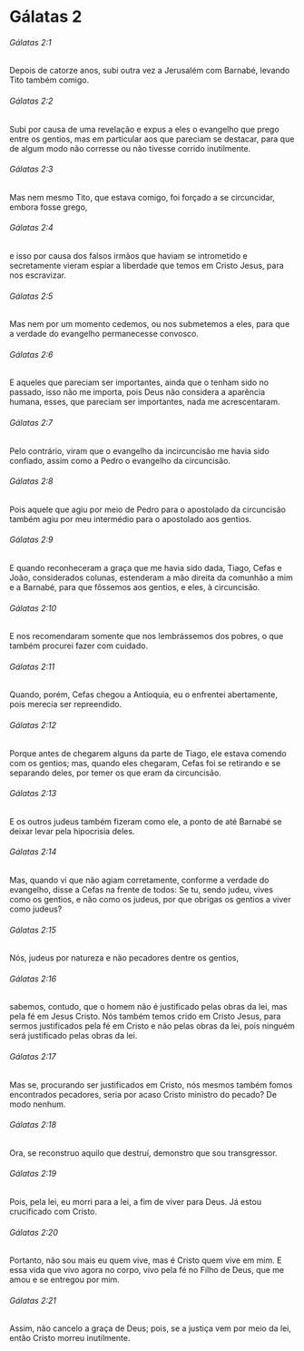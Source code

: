 # Gálatas 2

###### Gálatas 2:1

Depois de catorze anos, subi outra vez a Jerusalém com Barnabé, levando Tito também comigo.

###### Gálatas 2:2

Subi por causa de uma revelação e expus a eles o evangelho que prego entre os gentios, mas em particular aos que pareciam se destacar, para que de algum modo não corresse ou não tivesse corrido inutilmente.

###### Gálatas 2:3

Mas nem mesmo Tito, que estava comigo, foi forçado a se circuncidar, embora fosse grego,

###### Gálatas 2:4

e isso por causa dos falsos irmãos que haviam se intrometido e secretamente vieram espiar a liberdade que temos em Cristo Jesus, para nos escravizar.

###### Gálatas 2:5

Mas nem por um momento cedemos, ou nos submetemos a eles, para que a verdade do evangelho permanecesse convosco.

###### Gálatas 2:6

E aqueles que pareciam ser importantes, ainda que o tenham sido no passado, isso não me importa, pois Deus não considera a aparência humana, esses, que pareciam ser importantes, nada me acrescentaram.

###### Gálatas 2:7

Pelo contrário, viram que o evangelho da incircuncisão me havia sido confiado, assim como a Pedro o evangelho da circuncisão.

###### Gálatas 2:8

Pois aquele que agiu por meio de Pedro para o apostolado da circuncisão também agiu por meu intermédio para o apostolado aos gentios.

###### Gálatas 2:9

E quando reconheceram a graça que me havia sido dada, Tiago, Cefas e João, considerados colunas, estenderam a mão direita da comunhão a mim e a Barnabé, para que fôssemos aos gentios, e eles, à circuncisão.

###### Gálatas 2:10

E nos recomendaram somente que nos lembrássemos dos pobres, o que também procurei fazer com cuidado.

###### Gálatas 2:11

Quando, porém, Cefas chegou a Antioquia, eu o enfrentei abertamente, pois merecia ser repreendido.

###### Gálatas 2:12

Porque antes de chegarem alguns da parte de Tiago, ele estava comendo com os gentios; mas, quando eles chegaram, Cefas foi se retirando e se separando deles, por temer os que eram da circuncisão.

###### Gálatas 2:13

E os outros judeus também fizeram como ele, a ponto de até Barnabé se deixar levar pela hipocrisia deles.

###### Gálatas 2:14

Mas, quando vi que não agiam corretamente, conforme a verdade do evangelho, disse a Cefas na frente de todos: Se tu, sendo judeu, vives como os gentios, e não como os judeus, por que obrigas os gentios a viver como judeus?

###### Gálatas 2:15

Nós, judeus por natureza e não pecadores dentre os gentios,

###### Gálatas 2:16

sabemos, contudo, que o homem não é justificado pelas obras da lei, mas pela fé em Jesus Cristo. Nós também temos crido em Cristo Jesus, para sermos justificados pela fé em Cristo e não pelas obras da lei, pois ninguém será justificado pelas obras da lei.

###### Gálatas 2:17

Mas se, procurando ser justificados em Cristo, nós mesmos também fomos encontrados pecadores, seria por acaso Cristo ministro do pecado? De modo nenhum.

###### Gálatas 2:18

Ora, se reconstruo aquilo que destruí, demonstro que sou transgressor.

###### Gálatas 2:19

Pois, pela lei, eu morri para a lei, a fim de viver para Deus. Já estou crucificado com Cristo.

###### Gálatas 2:20

Portanto, não sou mais eu quem vive, mas é Cristo quem vive em mim. E essa vida que vivo agora no corpo, vivo pela fé no Filho de Deus, que me amou e se entregou por mim.

###### Gálatas 2:21

Assim, não cancelo a graça de Deus; pois, se a justiça vem por meio da lei, então Cristo morreu inutilmente.

